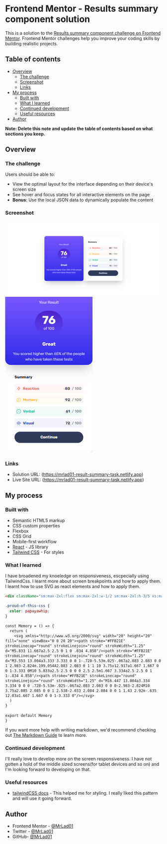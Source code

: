 # Frontend Mentor - Results summary component solution

This is a solution to the [Results summary component challenge on Frontend Mentor](https://www.frontendmentor.io/challenges/results-summary-component-CE_K6s0maV). Frontend Mentor challenges help you improve your coding skills by building realistic projects. 

## Table of contents

- [Overview](#overview)
  - [The challenge](#the-challenge)
  - [Screenshot](#screenshot)
  - [Links](#links)
- [My process](#my-process)
  - [Built with](#built-with)
  - [What I learned](#what-i-learned)
  - [Continued development](#continued-development)
  - [Useful resources](#useful-resources)
- [Author](#author)


**Note: Delete this note and update the table of contents based on what sections you keep.**

## Overview

### The challenge

Users should be able to:

- View the optimal layout for the interface depending on their device's screen size
- See hover and focus states for all interactive elements on the page
- **Bonus**: Use the local JSON data to dynamically populate the content

### Screenshot

![Desktop View](./src/assets/screenshot1.png)
![Mobile View](./src/assets/screenshot2.png)


### Links

- Solution URL: (https://mrlad01-result-summary-task.netlify.app)
- Live Site URL: (https://mrlad01-result-summary-task.netlify.app)

## My process

### Built with

- Semantic HTML5 markup
- CSS custom properties
- Flexbox
- CSS Grid
- Mobile-first workflow
- [React](https://reactjs.org/) - JS library
- [Tailwind CSS](https://tailwindcss.com/) - For styles


### What I learned

I have broadened my knoeledge on responsiveness, escpecially using TailwindCss. I learnt more about screen breakpoints and how to apply them. I learnt how to use SVG as react elements and how to apply them.


```html
<div className="sm:max-2xl:flex sm:max-2xl:w-1/2 sm:max-2xl:h-3/5 xs:max-sm:w-screen xs:max-sm:h-full xs:max-sm:grid" >
```
```css
.proud-of-this-css {
  color: papayawhip;
}
```
```tsx
const Memory = () => {
  return (
    <svg xmlns="http://www.w3.org/2000/svg" width="20" height="20" fill="none" viewBox="0 0 20 20"><path stroke="#FFB21E" strokeLinecap="round" strokeLinejoin="round" strokeWidth="1.25" d="M5.833 11.667a2.5 2.5 0 1 0 .834 4.858"/><path stroke="#FFB21E" strokeLinecap="round" strokeLinejoin="round" strokeWidth="1.25" d="M3.553 13.004a3.333 3.333 0 0 1-.728-5.53m.025-.067a2.083 2.083 0 0 1 2.983-2.824m.199.054A2.083 2.083 0 1 1 10 3.75v12.917a1.667 1.667 0 0 1-3.333 0M10 5.833a2.5 2.5 0 0 0 2.5 2.5m1.667 3.334a2.5 2.5 0 1 1-.834 4.858"/><path stroke="#FFB21E" strokeLinecap="round" strokeLinejoin="round" strokeWidth="1.25" d="M16.447 13.004a3.334 3.334 0 0 0 .728-5.53m-.025-.067a2.083 2.083 0 0 0-2.983-2.824M10 3.75a2.085 2.085 0 0 1 2.538-2.033 2.084 2.084 0 0 1 1.43 2.92m-.635 12.03a1.667 1.667 0 0 1-3.333 0"/></svg>
  )
}

export default Memory
}
```

If you want more help with writing markdown, we'd recommend checking out [The Markdown Guide](https://www.markdownguide.org/) to learn more.



### Continued development

I'll really love to develop more on the screen responsiveness. I have not gotten a hold of the middle sized screens(for tablet devices and so on) and I'm looking forward to developing on that.


### Useful resources

- [tailwindCSS docs](https://tailwindcss.com/docs/) - This helped me for styling. I really liked this pattern and will use it going forward.


## Author

- Frontend Mentor - [@MrLad01](https://www.frontendmentor.io/profile/MrLad01)
- Twitter - [@MrLad01](https://www.twitter.com/MrLad01)
- GitHub- [@MrLad01](https://github.com/MrLad01)



